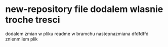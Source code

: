 # new-repository file dodalem wlasnie troche tresci
dodalem zmian w pliku readme w bramchu nastepnazmiana
dfdfdffd
znienmilem plik